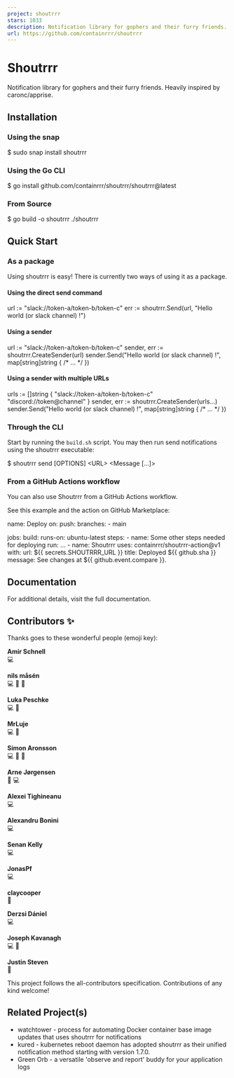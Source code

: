 ```yaml
---
project: shoutrrr
stars: 1033
description: Notification library for gophers and their furry friends.
url: https://github.com/containrrr/shoutrrr
---
```


Shoutrrr
========

Notification library for gophers and their furry friends. Heavily inspired by caronc/apprise.

  
  

Installation
------------

### Using the snap

$ sudo snap install shoutrrr

### Using the Go CLI

$ go install github.com/containrrr/shoutrrr/shoutrrr@latest

### From Source

$ go build -o shoutrrr ./shoutrrr

Quick Start
-----------

### As a package

Using shoutrrr is easy! There is currently two ways of using it as a package.

#### Using the direct send command

  url := "slack://token-a/token-b/token-c"
  err := shoutrrr.Send(url, "Hello world (or slack channel) !")

#### Using a sender

  url := "slack://token-a/token-b/token-c"
  sender, err := shoutrrr.CreateSender(url)
  sender.Send("Hello world (or slack channel) !", map\[string\]string { /\* ... \*/ })

#### Using a sender with multiple URLs

  urls := \[\]string {
    "slack://token-a/token-b/token-c"
    "discord://token@channel"
  }
  sender, err := shoutrrr.CreateSender(urls...)
  sender.Send("Hello world (or slack channel) !", map\[string\]string { /\* ... \*/ })

### Through the CLI

Start by running the `build.sh` script. You may then run send notifications using the shoutrrr executable:

$ shoutrrr send \[OPTIONS\] <URL\> <Message \[...\]\>

### From a GitHub Actions workflow

You can also use Shoutrrr from a GitHub Actions workflow.

See this example and the action on GitHub Marketplace:

name: Deploy
on:
  push:
    branches:
      - main

jobs:
  build:
    runs-on: ubuntu-latest
    steps:
      - name: Some other steps needed for deploying
        run: ...
      - name: Shoutrrr
        uses: containrrr/shoutrrr-action@v1
        with:
          url: ${{ secrets.SHOUTRRR\_URL }}
          title: Deployed ${{ github.sha }}
          message: See changes at ${{ github.event.compare }}.

Documentation
-------------

For additional details, visit the full documentation.

Contributors ✨
--------------

Thanks goes to these wonderful people (emoji key):

  
**Amir Schnell**  
💻

  
**nils måsén**  
💻 📖 🚧

  
**Luka Peschke**  
💻 📖

  
**MrLuje**  
💻 📖

  
**Simon Aronsson**  
💻 📖 🚧

  
**Arne Jørgensen**  
📖 💻

  
**Alexei Tighineanu**  
💻

  
**Alexandru Bonini**  
💻

  
**Senan Kelly**  
💻

  
**JonasPf**  
💻

  
**claycooper**  
📖

  
**Derzsi Dániel**  
💻

  
**Joseph Kavanagh**  
💻 🐛

  
**Justin Steven**  
🐛

This project follows the all-contributors specification. Contributions of any kind welcome!

Related Project(s)
------------------

-   watchtower - process for automating Docker container base image updates that uses shoutrrr for notifications
-   kured - kubernetes reboot daemon has adopted shoutrrr as their unified notification method starting with version 1.7.0.
-   Green Orb - a versatile 'observe and report' buddy for your application logs
